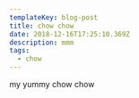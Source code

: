 ```yaml
---
templateKey: blog-post
title: chow chow
date: 2018-12-16T17:25:10.369Z
description: mmm
tags:
  - chow
---
```

my yummy chow chow
